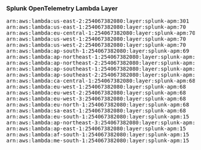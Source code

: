 <h3>Splunk OpenTelemetry Lambda Layer</h3>

<pre>
arn:aws:lambda:us-east-2:254067382080:layer:splunk-apm:301
arn:aws:lambda:us-east-1:254067382080:layer:splunk-apm:70
arn:aws:lambda:eu-central-1:254067382080:layer:splunk-apm:70
arn:aws:lambda:us-west-1:254067382080:layer:splunk-apm:70
arn:aws:lambda:us-west-2:254067382080:layer:splunk-apm:70
arn:aws:lambda:ap-south-1:254067382080:layer:splunk-apm:69
arn:aws:lambda:ap-northeast-1:254067382080:layer:splunk-apm:69
arn:aws:lambda:ap-northeast-2:254067382080:layer:splunk-apm:69
arn:aws:lambda:ap-southeast-1:254067382080:layer:splunk-apm:69
arn:aws:lambda:ap-southeast-2:254067382080:layer:splunk-apm:68
arn:aws:lambda:ca-central-1:254067382080:layer:splunk-apm:68
arn:aws:lambda:eu-west-1:254067382080:layer:splunk-apm:68
arn:aws:lambda:eu-west-2:254067382080:layer:splunk-apm:68
arn:aws:lambda:eu-west-3:254067382080:layer:splunk-apm:68
arn:aws:lambda:eu-north-1:254067382080:layer:splunk-apm:68
arn:aws:lambda:sa-east-1:254067382080:layer:splunk-apm:68
arn:aws:lambda:eu-south-1:254067382080:layer:splunk-apm:15
arn:aws:lambda:ap-northeast-3:254067382080:layer:splunk-apm:15
arn:aws:lambda:ap-east-1:254067382080:layer:splunk-apm:15
arn:aws:lambda:af-south-1:254067382080:layer:splunk-apm:15
arn:aws:lambda:me-south-1:254067382080:layer:splunk-apm:15
</pre>